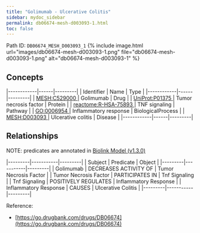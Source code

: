 ```yaml
---
title: "Golimumab - Ulcerative Colitis"
sidebar: mydoc_sidebar
permalink: db06674-mesh-d003093-1.html
toc: false 
---
```



Path ID: `DB06674_MESH_D003093_1`
{% include image.html url="images/db06674-mesh-d003093-1.png" file="db06674-mesh-d003093-1.png" alt="db06674-mesh-d003093-1" %}

## Concepts

|------------|------|---------|
| Identifier | Name | Type    |
|------------|------|---------|
| <a href="https://identifiers.org/MESH:C529000">MESH:C529000 </a> | Golimumab | Drug |
| <a href="https://identifiers.org/UniProt:P01375">UniProt:P01375 </a> | Tumor necrosis factor | Protein |
| <a href="https://identifiers.org/reactome:R-HSA-75893">reactome:R-HSA-75893 </a> | TNF signaling | Pathway |
| <a href="https://identifiers.org/GO:0006954">GO:0006954 </a> | Inflammatory response | BiologicalProcess |
| <a href="https://identifiers.org/MESH:D003093">MESH:D003093 </a> | Ulcerative colitis | Disease |
|------------|------|---------|

## Relationships


NOTE: predicates are annotated in <a href="https://github.com/biolink/biolink-model/releases/tag/v1.3.0">Biolink Model (v1.3.0)</a>

|---------|-----------|---------|
| Subject | Predicate | Object  |
|---------|-----------|---------|
| Golimumab | DECREASES ACTIVITY OF | Tumor Necrosis Factor |
| Tumor Necrosis Factor | PARTICIPATES IN | Tnf Signaling |
| Tnf Signaling | POSITIVELY REGULATES | Inflammatory Response |
| Inflammatory Response | CAUSES | Ulcerative Colitis |
|---------|-----------|---------|

Reference: 
  - [https://go.drugbank.com/drugs/DB06674](https://go.drugbank.com/drugs/DB06674)
